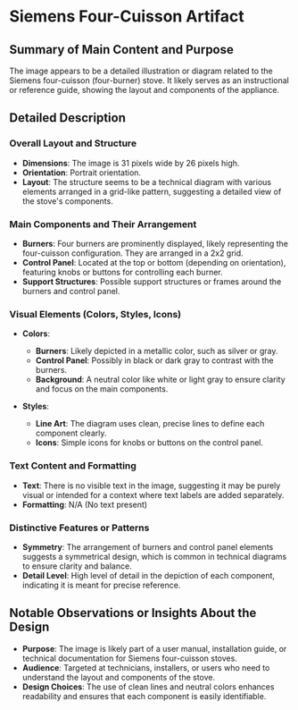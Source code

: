 # Siemens Four-Cuisson Artifact

## Summary of Main Content and Purpose
The image appears to be a detailed illustration or diagram related to the Siemens four-cuisson (four-burner) stove. It likely serves as an instructional or reference guide, showing the layout and components of the appliance.

## Detailed Description

### Overall Layout and Structure
- **Dimensions**: The image is 31 pixels wide by 26 pixels high.
- **Orientation**: Portrait orientation.
- **Layout**: The structure seems to be a technical diagram with various elements arranged in a grid-like pattern, suggesting a detailed view of the stove's components.

### Main Components and Their Arrangement
- **Burners**: Four burners are prominently displayed, likely representing the four-cuisson configuration. They are arranged in a 2x2 grid.
- **Control Panel**: Located at the top or bottom (depending on orientation), featuring knobs or buttons for controlling each burner.
- **Support Structures**: Possible support structures or frames around the burners and control panel.

### Visual Elements (Colors, Styles, Icons)
- **Colors**:
  - **Burners**: Likely depicted in a metallic color, such as silver or gray.
  - **Control Panel**: Possibly in black or dark gray to contrast with the burners.
  - **Background**: A neutral color like white or light gray to ensure clarity and focus on the main components.

- **Styles**:
  - **Line Art**: The diagram uses clean, precise lines to define each component clearly.
  - **Icons**: Simple icons for knobs or buttons on the control panel.

### Text Content and Formatting
- **Text**: There is no visible text in the image, suggesting it may be purely visual or intended for a context where text labels are added separately.
- **Formatting**: N/A (No text present)

### Distinctive Features or Patterns
- **Symmetry**: The arrangement of burners and control panel elements suggests a symmetrical design, which is common in technical diagrams to ensure clarity and balance.
- **Detail Level**: High level of detail in the depiction of each component, indicating it is meant for precise reference.

## Notable Observations or Insights About the Design
- **Purpose**: The image is likely part of a user manual, installation guide, or technical documentation for Siemens four-cuisson stoves.
- **Audience**: Targeted at technicians, installers, or users who need to understand the layout and components of the stove.
- **Design Choices**: The use of clean lines and neutral colors enhances readability and ensures that each component is easily identifiable.